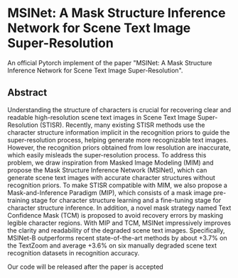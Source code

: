 # MSINet: A Mask Structure Inference Network for Scene Text Image Super-Resolution



An official Pytorch implement of the paper "MSINet: A Mask Structure Inference Network for Scene Text Image Super-Resolution".




## Abstract

Understanding the structure of characters is crucial for recovering clear and readable high-resolution scene text images in Scene Text Image Super-Resolution (STISR). Recently, many existing STISR methods use the character structure information implicit in the recognition priors to guide the super-resolution process, helping generate more recognizable text images. However, the recognition priors obtained from low resolution are inaccurate, which easily misleads the super-resolution process. To address this problem, we draw inspiration from Masked Image Modeling (MIM) and propose the Mask Structure Inference Network (MSINet), which can generate scene text images with accurate character structures without recognition priors. To make STISR compatible with MIM, we also propose a Mask-and-Inference Paradigm (MIP), which consists of a mask image pre-training stage for character structure learning and a fine-tuning stage for character structure inference. In addition, a novel mask strategy named Text Confidence Mask (TCM) is proposed to avoid recovery errors by masking legible character regions. With MIP and TCM, MSINet impressively improves the clarity and readability of the degraded scene text images. Specifically, MSINet-B outperforms recent state-of-the-art methods by about +3.7\% on the TextZoom and average +3.6\% on six manually degraded scene text recognition datasets in recognition accuracy. 



Our code will be released after the paper is accepted

